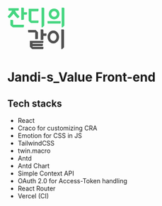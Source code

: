 <svg width="133" height="103" viewBox="0 0 133 103" fill="none" xmlns="http://www.w3.org/2000/svg">
<path d="M1.392 23.544C1.072 23.192 0.848 22.856 0.72 22.536C0.592 22.184 0.704 21.816 1.056 21.432C1.728 20.824 2.512 20.056 3.408 19.128C4.304 18.168 5.184 17.144 6.048 16.056C6.944 14.968 7.776 13.848 8.544 12.696C9.312 11.544 9.888 10.424 10.272 9.336H3.888C3.344 9.336 2.928 9.128 2.64 8.712C2.384 8.264 2.256 7.8 2.256 7.32V3.768H25.584V7.32C25.584 7.832 25.424 8.296 25.104 8.712C24.784 9.128 24.384 9.336 23.904 9.336H17.52C17.904 10.456 18.448 11.592 19.152 12.744C19.888 13.896 20.672 15.016 21.504 16.104C22.368 17.16 23.232 18.152 24.096 19.08C24.992 19.976 25.792 20.744 26.496 21.384C26.816 21.704 26.976 22.056 26.976 22.44C26.976 22.856 26.784 23.256 26.4 23.64L24.288 25.56C23.936 25.912 23.584 26.088 23.232 26.088C22.88 26.088 22.512 25.896 22.128 25.512C20.656 24.072 19.2 22.552 17.76 20.952C16.32 19.32 15.024 17.64 13.872 15.912C12.72 17.64 11.392 19.336 9.888 21C8.384 22.632 6.88 24.152 5.376 25.56C4.992 25.88 4.64 26.04 4.32 26.04C4.032 26.04 3.696 25.88 3.312 25.56L1.392 23.544ZM12.864 41.112H37.344V44.616C37.344 45.16 37.184 45.64 36.864 46.056C36.576 46.472 36.192 46.68 35.712 46.68H12.864C12.128 46.68 11.472 46.392 10.896 45.816L7.632 43.08C7.024 42.472 6.72 41.8 6.72 41.064V30.024H10.848C11.392 30.024 11.856 30.184 12.24 30.504C12.656 30.792 12.864 31.176 12.864 31.656V41.112ZM37.344 12.792H44.4V16.344C44.4 16.856 44.24 17.32 43.92 17.736C43.632 18.152 43.248 18.36 42.768 18.36H37.344V28.344C37.344 28.824 37.136 29.224 36.72 29.544C36.304 29.832 35.84 29.976 35.328 29.976H31.2V2.52H35.328C35.872 2.52 36.336 2.68 36.72 3C37.136 3.288 37.344 3.672 37.344 4.152V12.792ZM81.2603 2.52C81.8043 2.52 82.2843 2.68 82.7003 3C83.1163 3.288 83.3243 3.672 83.3243 4.152V42.168C83.3243 42.648 83.1163 43.096 82.7003 43.512C82.2523 43.96 81.7883 44.408 81.3083 44.856C80.8603 45.336 80.4123 45.8 79.9643 46.248C79.6123 46.536 79.1963 46.68 78.7163 46.68H77.1803V2.52H81.2603ZM70.3163 5.112V8.664C70.3163 9.144 70.1563 9.608 69.8363 10.056C69.5483 10.472 69.1643 10.68 68.6843 10.68H54.1883V31.512H70.3163V35.064C70.3163 35.608 70.1563 36.088 69.8363 36.504C69.5483 36.888 69.1643 37.08 68.6843 37.08H54.1883C53.4843 37.08 52.8283 36.808 52.2203 36.264L48.9083 32.904C48.3323 32.392 48.0443 31.752 48.0443 30.984V5.112H70.3163ZM90.6165 32.76H120.473V36.312C120.473 36.792 120.313 37.256 119.993 37.704C119.705 38.12 119.337 38.328 118.889 38.328H92.2485C91.7685 38.328 91.3685 38.136 91.0485 37.752C90.7605 37.336 90.6165 36.856 90.6165 36.312V32.76ZM117.689 16.632C117.689 18.328 117.369 19.912 116.729 21.384C116.121 22.856 115.257 24.152 114.137 25.272C113.049 26.36 111.769 27.224 110.297 27.864C108.825 28.472 107.241 28.776 105.545 28.776C103.849 28.776 102.265 28.472 100.793 27.864C99.3205 27.224 98.0245 26.36 96.9045 25.272C95.8165 24.152 94.9525 22.856 94.3125 21.384C93.7045 19.912 93.4005 18.328 93.4005 16.632C93.4005 14.936 93.7045 13.352 94.3125 11.88C94.9525 10.408 95.8165 9.128 96.9045 8.04C98.0245 6.92 99.3205 6.056 100.793 5.448C102.265 4.808 103.849 4.488 105.545 4.488C107.241 4.488 108.825 4.808 110.297 5.448C111.769 6.056 113.049 6.92 114.137 8.04C115.257 9.128 116.121 10.408 116.729 11.88C117.369 13.352 117.689 14.936 117.689 16.632ZM105.545 10.296C104.681 10.296 103.865 10.472 103.097 10.824C102.329 11.144 101.657 11.592 101.081 12.168C100.505 12.744 100.041 13.416 99.6885 14.184C99.3685 14.952 99.2085 15.768 99.2085 16.632C99.2085 17.496 99.3685 18.312 99.6885 19.08C100.041 19.848 100.505 20.52 101.081 21.096C101.657 21.672 102.329 22.136 103.097 22.488C103.865 22.808 104.681 22.968 105.545 22.968C106.409 22.968 107.225 22.808 107.993 22.488C108.793 22.168 109.481 21.72 110.057 21.144C110.633 20.568 111.081 19.896 111.401 19.128C111.753 18.36 111.929 17.528 111.929 16.632C111.929 15.768 111.753 14.952 111.401 14.184C111.081 13.416 110.633 12.744 110.057 12.168C109.481 11.592 108.793 11.144 107.993 10.824C107.225 10.472 106.409 10.296 105.545 10.296ZM126.713 2.52C127.257 2.52 127.737 2.664 128.153 2.952C128.569 3.24 128.777 3.624 128.777 4.104V42.168C128.777 42.68 128.585 43.144 128.201 43.56L125.417 46.296C125.065 46.552 124.649 46.68 124.169 46.68H122.633V2.52H126.713Z" fill="#44D680"/>
<path d="M81.344 60.496H88.4V64.048C88.4 64.56 88.24 65.024 87.92 65.44C87.632 65.856 87.248 66.064 86.768 66.064H81.344V73.552C81.344 74.032 81.136 74.432 80.72 74.752C80.304 75.04 79.84 75.184 79.328 75.184H75.2V51.52H79.328C79.84 51.52 80.304 51.68 80.72 52C81.136 52.288 81.344 52.656 81.344 53.104V60.496ZM81.344 77.296V80.224C81.344 80.736 81.2 81.2 80.912 81.616C80.624 82.032 80.208 82.24 79.664 82.24H56.864V84.016H80.192V86.944C80.192 87.488 80.032 87.952 79.712 88.336C79.424 88.752 79.04 88.96 78.56 88.96H56.864V90.736H81.344V94.192C81.344 94.608 81.2 94.96 80.912 95.248C80.624 95.536 80.272 95.68 79.856 95.68H56.864C56.128 95.68 55.456 95.392 54.848 94.816L51.584 91.552C51.008 90.88 50.72 90.208 50.72 89.536V77.296H81.344ZM62.864 58.336H48.32C47.808 58.336 47.408 58.128 47.12 57.712C46.832 57.264 46.688 56.8 46.688 56.32V52.768H62.912C63.328 52.768 63.68 52.848 63.968 53.008C64.256 53.136 64.56 53.344 64.88 53.632L68.144 56.944C68.496 57.264 68.72 57.568 68.816 57.856C68.944 58.112 69.008 58.464 69.008 58.912V71.632C69.008 72.176 68.8 72.592 68.384 72.88C67.968 73.136 67.504 73.264 66.992 73.264H62.864V58.336ZM125.932 51.52C126.476 51.52 126.956 51.68 127.372 52C127.788 52.288 127.996 52.672 127.996 53.152V91.168C127.996 91.648 127.788 92.096 127.372 92.512L124.636 95.296C124.316 95.552 123.916 95.68 123.436 95.68H121.852V51.52H125.932ZM90.7963 68.56C90.7963 66.736 91.1003 64.96 91.7083 63.232C92.3483 61.472 93.2283 59.92 94.3483 58.576C95.5003 57.2 96.8763 56.112 98.4763 55.312C100.076 54.48 101.852 54.064 103.804 54.064C105.756 54.064 107.532 54.48 109.132 55.312C110.732 56.112 112.092 57.2 113.212 58.576C114.364 59.92 115.244 61.472 115.852 63.232C116.492 64.96 116.812 66.736 116.812 68.56C116.812 70.384 116.492 72.176 115.852 73.936C115.244 75.664 114.364 77.216 113.212 78.592C112.092 79.936 110.732 81.024 109.132 81.856C107.532 82.656 105.756 83.056 103.804 83.056C101.852 83.056 100.076 82.656 98.4763 81.856C96.8763 81.024 95.5003 79.936 94.3483 78.592C93.2283 77.216 92.3483 75.664 91.7083 73.936C91.1003 72.176 90.7963 70.384 90.7963 68.56ZM103.804 77.344C104.796 77.344 105.724 77.12 106.588 76.672C107.452 76.192 108.204 75.568 108.844 74.8C109.516 74 110.044 73.072 110.428 72.016C110.812 70.928 111.004 69.776 111.004 68.56C111.004 67.504 110.844 66.464 110.524 65.44C110.204 64.384 109.724 63.44 109.084 62.608C108.476 61.744 107.724 61.056 106.828 60.544C105.932 60.032 104.924 59.776 103.804 59.776C102.652 59.776 101.628 60.032 100.732 60.544C99.8363 61.056 99.0683 61.744 98.4283 62.608C97.8203 63.44 97.3563 64.384 97.0363 65.44C96.7163 66.464 96.5563 67.504 96.5563 68.56C96.5563 69.616 96.7163 70.672 97.0363 71.728C97.3563 72.752 97.8203 73.696 98.4283 74.56C99.0683 75.392 99.8363 76.064 100.732 76.576C101.628 77.088 102.652 77.344 103.804 77.344Z" fill="#4F4F4F"/>
</svg>


# Jandi-s_Value Front-end

## Tech stacks
- React
- Craco for customizing CRA
- Emotion for CSS in JS
- TailwindCSS
- twin.macro
- Antd
- Antd Chart
- Simple Context API
- OAuth 2.0 for Access-Token handling
- React Router
- Vercel (CI)
